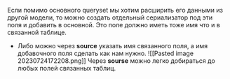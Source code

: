 Если помимо основного queryset мы хотим расширить его данными из другой модели, то можно создать отдельный сериализатор под эти поля и добавить в основной. 
Это поле должно иметь тоже имя что и в связанной таблице.
- Либо можно через __source__ указать имя связанного поля, а имя добавочного поля сделать как нам нужно.
![[Pasted image 20230724172208.png]]
Через __sourse__ можно легко добираться до любых полей связанных таблиц.